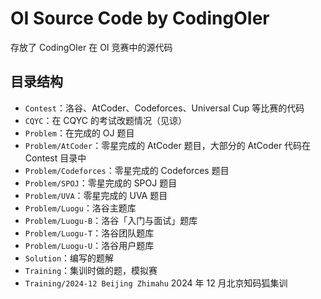 # OI Source Code by CodingOIer

存放了 CodingOIer 在 OI 竞赛中的源代码

## 目录结构

- `Contest`：洛谷、AtCoder、Codeforces、Universal Cup 等比赛的代码
- `CQYC`：在 CQYC 的考试改题情况（见谅）
- `Problem`：在完成的 OJ 题目
- `Problem/AtCoder`：零星完成的 AtCoder 题目，大部分的 AtCoder 代码在 Contest 目录中
- `Problem/Codeforces`：零星完成的 Codeforces 题目
- `Problem/SPOJ`：零星完成的 SPOJ 题目
- `Problem/UVA`：零星完成的 UVA 题目
- `Problem/Luogu`：洛谷主题库
- `Problem/Luogu-B`：洛谷「入门与面试」题库
- `Problem/Luogu-T`：洛谷团队题库
- `Problem/Luogu-U`：洛谷用户题库
- `Solution`：编写的题解
- `Training`：集训时做的题，模拟赛
- `Training/2024-12 Beijing Zhimahu` 2024 年 12 月北京知码狐集训
